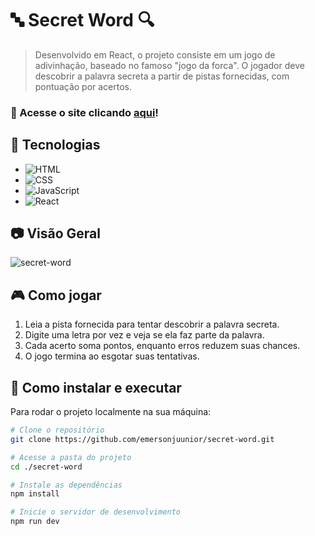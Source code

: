 # 🔤 Secret Word 🔍  

> Desenvolvido em React, o projeto consiste em um jogo de adivinhação, baseado no famoso "jogo da forca". O jogador deve descobrir a palavra secreta a partir de pistas fornecidas, com pontuação por acertos.

### 🔗 Acesse o site clicando **[aqui](https://emersonjuunior.github.io/secret-word/)**!

## 🚀 Tecnologias  
- ![HTML](https://img.shields.io/badge/HTML5-E34F26?style=for-the-badge&logo=html5&logoColor=white)  
- ![CSS](https://img.shields.io/badge/CSS3-1572B6?style=for-the-badge&logo=css3&logoColor=white)  
- ![JavaScript](https://img.shields.io/badge/JavaScript-F7DF1E?style=for-the-badge&logo=javascript&logoColor=black)  
- ![React](https://img.shields.io/badge/React-61DAFB?style=for-the-badge&logo=react&logoColor=black)  

## 📷 Visão Geral  
![secret-word](https://github.com/user-attachments/assets/27ae252b-2970-409e-a337-994e3383341f)

## 🎮 Como jogar  
1. Leia a pista fornecida para tentar descobrir a palavra secreta.  
2. Digite uma letra por vez e veja se ela faz parte da palavra.  
3. Cada acerto soma pontos, enquanto erros reduzem suas chances.  
4. O jogo termina ao esgotar suas tentativas.  

## 📂 Como instalar e executar  

Para rodar o projeto localmente na sua máquina:  
```bash
# Clone o repositório
git clone https://github.com/emersonjuunior/secret-word.git

# Acesse a pasta do projeto
cd ./secret-word

# Instale as dependências
npm install

# Inicie o servidor de desenvolvimento
npm run dev
